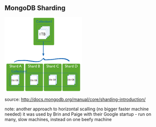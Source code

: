 ##  MongoDB Sharding

<img src="../images/sharding1.png" width="50%" height="50%" style="background-color:white;"/>

source: http://docs.mongodb.org/manual/core/sharding-introduction/

note:
    another approach to horizontal scalling (no bigger faster machine needed)
    it was used by Brin and Paige with their Google startup - run on many, slow machines, instead on one beefy machine
